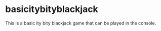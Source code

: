 # basicitybityblackjack
This is a basic ity bity blackjack game that can be played in the console. 

